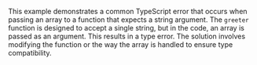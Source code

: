 This example demonstrates a common TypeScript error that occurs when passing an array to a function that expects a string argument.  The `greeter` function is designed to accept a single string, but in the code, an array is passed as an argument. This results in a type error. The solution involves modifying the function or the way the array is handled to ensure type compatibility.